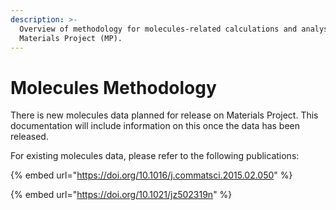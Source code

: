 ```yaml
---
description: >-
  Overview of methodology for molecules-related calculations and analyses on the
  Materials Project (MP).
---
```


# Molecules Methodology

There is new molecules data planned for release on Materials Project. This documentation will include information on this once the data has been released.

For existing molecules data, please refer to the following publications:

{% embed url="https://doi.org/10.1016/j.commatsci.2015.02.050" %}

{% embed url="https://doi.org/10.1021/jz502319n" %}
